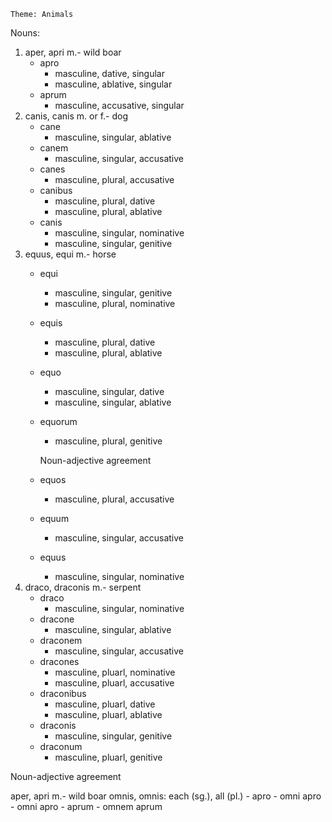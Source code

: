     Theme: Animals

Nouns:

1. aper, apri m.- wild boar
    - apro
        - masculine, dative, singular 
        - masculine, ablative, singular
    - aprum
        - masculine, accusative, singular
1. canis, canis m. or f.- dog
    - cane
        - masculine, singular, ablative
    - canem
        - masculine, singular, accusative  
    - canes
        - masculine, plural, accusative
    - canibus
        - masculine, plural, dative
        - masculine, plural, ablative
    - canis
        - masculine, singular, nominative
        - masculine, singular, genitive 
1. equus, equi m.- horse
    - equi
        - masculine, singular, genitive
        - masculine, plural, nominative 
    - equis
        - masculine, plural, dative
        - masculine, plural, ablative
    - equo
        - masculine, singular, dative
        - masculine, singular, ablative 
    - equorum
        - masculine, plural, genitive
        
        Noun-adjective agreement
    - equos
        - masculine, plural, accusative 
    - equum
        - masculine, singular, accusative
    - equus
        - masculine, singular, nominative
1. draco, draconis m.- serpent
    - draco
        - masculine, singular, nominative
    - dracone
        - masculine, singular, ablative
    - draconem
        - masculine, singular, accusative
    - dracones
        - masculine, pluarl, nominative 
        - masculine, pluarl, accusative
    - draconibus
        - masculine, pluarl, dative
        - masculine, pluarl, ablative
    - draconis
        - masculine, singular, genitive
    - draconum
        - masculine, pluarl, genitive

Noun-adjective agreement

aper, apri m.- wild boar
omnis, omnis: each (sg.), all (pl.)
    - apro
        - omni apro
        - omni apro
    - aprum
        - omnem aprum
 


